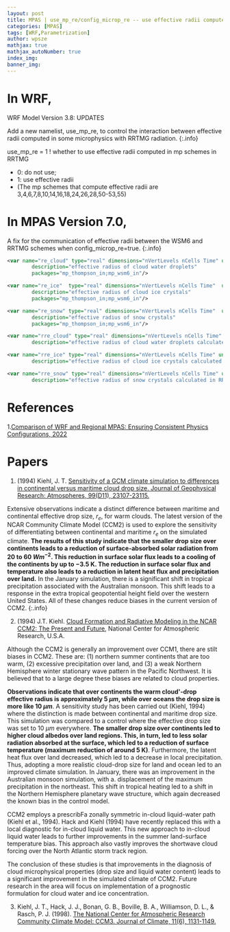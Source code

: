 ```yaml
---
layout: post
title: MPAS | use_mp_re/config_microp_re -- use effective radii computed in mp schemes in RRTMG
categories: [MPAS]
tags: [WRF,Parametrization]
author: wpsze
mathjax: true
mathjax_autoNumber: true
index_img: 
banner_img: 
---
```


# In WRF,

WRF Model Version 3.8: UPDATES

Add a new namelist, use_mp_re, to control the interaction between effective radii computed in some microphysics with RRTMG radiation.
{:.info}

use_mp_re                           = 1       ! whether to use effective radii computed in mp schemes in RRTMG
- 0: do not use; 
- 1: use effective radii
- (The mp schemes that compute effective radii are 3,4,6,7,8,10,14,16,18,24,26,28,50-53,55)

# In MPAS Version 7.0,

A fix for the communication of effective radii between the WSM6 and RRTMG schemes when config_microp_re=true.
{:.info}

```xml
<var name="re_cloud" type="real" dimensions="nVertLevels nCells Time" units="m"
        description="effective radius of cloud water droplets"
        packages="mp_thompson_in;mp_wsm6_in"/>

<var name="re_ice"  type="real" dimensions="nVertLevels nCells Time"  units="m"
        description="effective radius of cloud ice crystals"
        packages="mp_thompson_in;mp_wsm6_in"/>

<var name="re_snow" type="real" dimensions="nVertLevels nCells Time"  units="m"
        description="effective radius of snow crystals"
        packages="mp_thompson_in;mp_wsm6_in"/>

<var name="rre_cloud" type="real" dimensions="nVertLevels nCells Time" units="microns"
        description="effective radius of cloud water droplets calculated in RRTMG radiation"/>

<var name="rre_ice" type="real" dimensions="nVertLevels nCells Time" units="microns"
        description="effective radius of cloud ice crystals calculated in RRTMG radiation"/>

<var name="rre_snow" type="real" dimensions="nVertLevels nCells Time" units="microns"
        description="effective radius of snow crystals calculated in RRTMG radiation"/>
```

# References
1.[Comparison of WRF and Regional MPAS: Ensuring Consistent Physics Configurations, 2022](https://www2.mmm.ucar.edu/wrf/users/workshops/WS2022/full_presentations/session4.wong.pdf)

# Papers

1. (1994) Kiehl, J. T. [Sensitivity of a GCM climate simulation to differences in continental versus maritime cloud drop size. Journal of Geophysical Research: Atmospheres, 99(D11), 23107-23115.](https://agupubs.onlinelibrary.wiley.com/doi/abs/10.1029/94JD01117)

Extensive observations indicate a distinct difference between maritime and continental effective drop size, $r_e$, for warm clouds. The latest version of the NCAR Community Climate Model (CCM2) is used to explore the sensitivity of differentiating between continental and maritime $r_e$ on the simulated climate. **The results of this study indicate that the smaller drop size over continents leads to a reduction of surface-absorbed solar radiation from 20 to 60 $W m^{−2}$. This reduction in surface solar flux leads to a cooling of the continents by up to −3.5 K. The reduction in surface solar flux and temperature also leads to a reduction in latent heat flux and precipitation over land.** In the January simulation, there is a significant shift in tropical precipitation associated with the Australian monsoon. This shift leads to a response in the extra tropical geopotential height field over the western United States. All of these changes reduce biases in the current version of CCM2.
{:.info}

2. (1994) J.T. Kiehl. [Cloud Formation and Radiative Modeling in the NCAR CCM2: The Present and Future](https://ntrs.nasa.gov/api/citations/19960000201/downloads/19960000201.pdf), National Center for Atmospheric Research, U.S.A.

Although the CCM2 is generally an improvement over CCM1, there are stilt biases in CCM2. These are: (1) northern summer continents that are too warm, (2) excessive precipitation over land, and (3) a weak Northern Hemisphere winter stationary wave pattern in the Pacific Northwest. It is believed that to a large degree these biases are related to cloud properties.

**Observations indicate that over continents the warm cloud'-drop effective radius is approximately 5 $\mu m$, while over oceans the drop size is more like 10 $\mu m$**. A sensitivity study has been carried out (Kiehl, 1994) where the distinction is made between continental and maritime drop size. This simulation was compared to a control where the effective drop size was set to 10 $\mu m$ everywhere. **The smaller drop size over continents led to higher cloud albedos over land regions. This, in turn, led to less solar radiation absorbed at the surface, which led to a reduction of surface temperature (maximum reduction of around 5 K)**. Furthermore, the latent heat flux over land decreased, which led to a decrease in local precipitation. Thus, adopting a more realistic cloud-drop size for land and ocean led to an improved climate simulation. In January, there was an improvement in the Australian monsoon simulation, with a. displacement of the maximum precipitation in the northeast. This shift in tropical heating led to a shift in the Northern Hemisphere planetary wave structure, which again decreased the known bias in the control model.

CCM2 employs a prescribFa zonally symmetric in-cloud liquid-water path (Kiehl et al., 1994). Hack and Kiehl (1994) have recently replaced this with a local diagnostic for in-cloud liquid water. This new approach to in-cloud liquid water leads to further improvements in the summer land-surface temperature bias. This approach also vastly improves the shortwave cloud forcing over the North Atlantic storm track region.

The conclusion of these studies is that improvements in the diagnosis of cloud microphysical properties (drop size and liquid water content) leads to a significant improvement in the simulated climate of CCM2. Future research in the area will focus on implementation of a prognostic formulation for cloud water and ice concentration.

3. Kiehl, J. T., Hack, J. J., Bonan, G. B., Boville, B. A., Williamson, D. L., & Rasch, P. J. (1998). [The National Center for Atmospheric Research Community Climate Model: CCM3. Journal of Climate, 11(6), 1131-1149.](https://doi.org/10.1175/1520-0442(1998)011<1131:TNCFAR>2.0.CO;2)
   
